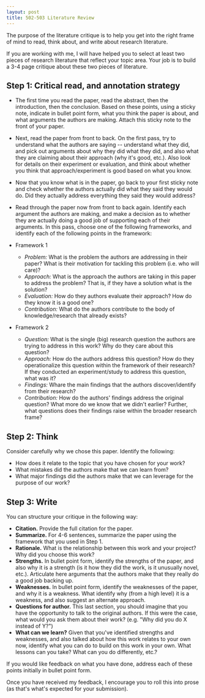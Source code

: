 ```yaml
---
layout: post
title: 502-503 Literature Review
---
```


The purpose of the literature critique is to help you get into the right frame of mind to read, think about, and write about research literature.

If you are working with me, I will have helped you to select at least two pieces of research literature that reflect your topic area. Your job is to build a 3-4 page critique about these two pieces of literature.

## Step 1: Critical read, and annotation strategy

* The first time you read the paper, read the abstract, then the introduction, then the conclusion. Based on these points, using a sticky note, indicate in bullet point form, what you think the paper is about, and what arguments the authors are making. Attach this sticky note to the front of your paper.
* Next, read the paper from front to back. On the first pass, try to understand what the authors are saying -- understand what they did, and pick out arguments about why they did what they did, and also what they are claiming about their approach (why it's good, etc.). Also look for details on their experiment or evaluation, and think about whether you think that approach/experiment is good based on what you know.
* Now that you know what is in the paper, go back to your first sticky note and check whether the authors actually did what they said they would do. Did they actually address everything they said they would address?
* Read through the paper now from front to back again. Identify each argument the authors are making, and make a decision as to whether they are actually doing a good job of supporting each of their arguments. In this pass, choose one of the following frameworks, and identify each of the following points in the framework:

* Framework 1
  * _Problem:_ What is the problem the authors are addressing in their paper? What is their motivation for tackling this problem (i.e. who will care)?
  * _Approach:_ What is the approach the authors are taking in this paper to address the problem? That is, if they have a solution what is the solution?
  * _Evaluation:_ How do they authors evaluate their approach? How do they know it is a good one?
  * _Contribution:_ What do the authors contribute to the body of knowledge/research that already exists?

* Framework 2
  * _Question:_ What is the single (big) research question the authors are trying to address in this work? Why do they care about this question?
  * _Approach:_ How do the authors address this question? How do they operationalize this question within the framework of their research? If they conducted an experiment/study to address this question, what was it?
  * _Findings:_ Whare the main findings that the authors discover/identify from their research?
  * _Contribution:_ How do the authors' findings address the original question? What more do we know that we didn't earlier? Further, what questions does their findings raise within the broader research frame?

## Step 2: Think

Consider carefully why we chose this paper. Identify the following:

* How does it relate to the topic that you have chosen for your work?
* What mistakes did the authors make that we can learn from?
* What major findings did the authors make that we can leverage for the purpose of our work?

## Step 3: Write

You can structure your critique in the following way:

* **Citation.** Provide the full citation for the paper.
* **Summarize.** For 4-6 sentences, summarize the paper using the framework that you used in Step 1.
* **Rationale.** What is the relationship between this work and your project? Why did you choose this work?
* **Strengths.** In bullet point form, identify the strengths of the paper, and also why it is a strength (is it how they did the work, is it unusually novel, etc.). Articulate here arguments that the authors make that they really do a good job backing up.
* **Weaknesses.** In bullet point form, identify the weaknesses of the paper, and why it is a weakness. What identify why (from a high level) it is a weakness, and also suggest an alternate approach.
* **Questions for author.** This last section, you should imagine that you have the opportunity to talk to the original authors. If this were the case, what would you ask them about their work? (e.g. "Why did you do X instead of Y?")
* **What can we learn?** Given that you've identified strengths and weaknesses, and also talked about how this work relates to your own now, identify what you can do to build on this work in your own. What lessons can you take? What can you do differently, etc.?

If you would like feedback on what you have done, address each of these points initially in bullet point form.

Once you have received my feedback, I encourage you to roll this into prose (as that's what's expected for your submission).
